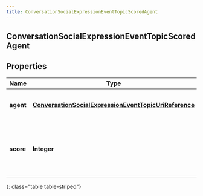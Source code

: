 ```yaml
---
title: ConversationSocialExpressionEventTopicScoredAgent
---
```

## ConversationSocialExpressionEventTopicScoredAgent


## Properties

| Name | Type | Description | Notes |
| ------------ | ------------- | ------------- | ------------- |
| **agent** | <!----><!---->[**ConversationSocialExpressionEventTopicUriReference**](ConversationSocialExpressionEventTopicUriReference.html)<!----> | A UriReference for a resource |  [optional] |
| **score** | <!----><!---->**Integer**<!----> | Agent&#39;s score for the current conversation, from 0 - 100, higher being better |  [optional] |
{: class="table table-striped"}



